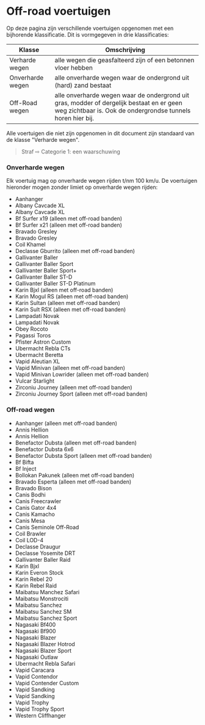 # Off-road voertuigen

Op deze pagina zijn verschillende voertuigen opgenomen met een bijhorende klassificatie. Dit is vormgegeven in drie klassificaties:


| Klasse | Omschrijving |
|---|---|
| Verharde wegen | alle wegen die geasfalteerd zijn of een betonnen vloer hebben |
| Onverharde wegen | alle onverharde wegen waar de ondergrond uit (hard) zand bestaat |
| Off-Road wegen | alle onverharde wegen waar de ondergrond uit gras, modder of dergelijk bestaat en er geen weg zichtbaar is. Ook de ondergrondse tunnels horen hier bij. |

Alle voertuigen die niet zijn opgenomen in dit document zijn standaard van de klasse "Verharde wegen".
> Straf ⇨ Categorie 1: een waarschuwing

### Onverharde wegen
Elk voertuig mag op onverharde wegen rijden t/nm 100 km/u. De voertuigen hieronder mogen zonder limiet op onverharde wegen rijden:
 * Aanhanger
 * Albany Cavcade XL
 * Albany Cavcade XL
 * Bf Surfer x19 (alleen met off-road banden)
 * Bf Surfer x21 (alleen met off-road banden)
 * Bravado Gresley
 * Bravado Gresley
 * Coil Khamel
 * Declasse Gburrito (alleen met off-road banden)
 * Gallivanter Baller
 * Gallivanter Baller Sport
 * Gallivanter Baller Sport+
 * Gallivanter Baller ST-D
 * Gallivanter Baller ST-D Platinum
 * Karin Bjxl (alleen met off-road banden)
 * Karin Mogul RS (alleen met off-road banden)
 * Karin Sultan (alleen met off-road banden)
 * Karin Sult RSX (alleen met off-road banden)
 * Lampadati Novak
 * Lampadati Novak
 * Obey Rocoto
 * Pagassi Toros
 * Pfister Astron Custom
 * Ubermacht Rebla CTs
 * Ubermacht Beretta
 * Vapid Aleutian XL
 * Vapid Minivan (alleen met off-road banden)
 * Vapid Minivan Lowrider (alleen met off-road banden)
 * Vulcar Starlight
 * Zirconiu Journey (alleen met off-road banden)
 * Zirconiu Journey Sport (alleen met off-road banden)

### Off-road wegen
 * Aanhanger (alleen met off-road banden)
 * Annis Hellion
 * Annis Hellion
 * Benefactor Dubsta (alleen met off-road banden)
 * Benefactor Dubsta 6x6
 * Benefactor Dubsta Sport (alleen met off-road banden)
 * Bf Bifta
 * Bf Inject
 * Bollokan Pakunek (alleen met off-road banden)
 * Bravado Esperta (alleen met off-road banden)
 * Bravado Bison
 * Canis Bodhi
 * Canis Freecrawler
 * Canis Gator 4x4
 * Canis Kamacho
 * Canis Mesa
 * Canis Seminole Off-Road
 * Coil Brawler
 * Coil LOD-4
 * Declasse Draugur
 * Declasse Yosemite DRT
 * Gallivanter Baller Raid
 * Karin Bjxl
 * Karin Everon Stock
 * Karin Rebel 20
 * Karin Rebel Raid
 * Maibatsu Manchez Safari
 * Maibatsu Monstrociti
 * Maibatsu Sanchez
 * Maibatsu Sanchez SM
 * Maibatsu Sanchez Sport
 * Nagasaki Bf400
 * Nagasaki Bf900
 * Nagasaki Blazer
 * Nagasaki Blazer Hotrod
 * Nagasaki Blazer Sport
 * Nagasaki Outlaw
 * Ubermacht Rebla Safari
 * Vapid Caracara
 * Vapid Contendor
 * Vapid Contender Custom
 * Vapid Sandking
 * Vapid Sandking
 * Vapid Trophy
 * Vapid Trophy Sport
 * Western Cliffhanger

